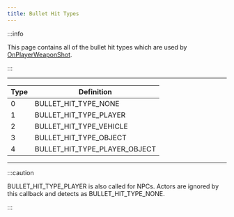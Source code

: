 ```yaml
---
title: Bullet Hit Types
---
```


:::info

This page contains all of the bullet hit types which are used by [OnPlayerWeaponShot](../callbacks/OnPlayerWeaponShot).

:::

---

| Type | Definition                    |
| ---- | ----------------------------- |
| 0    | BULLET_HIT_TYPE_NONE          |
| 1    | BULLET_HIT_TYPE_PLAYER        |
| 2    | BULLET_HIT_TYPE_VEHICLE       |
| 3    | BULLET_HIT_TYPE_OBJECT        |
| 4    | BULLET_HIT_TYPE_PLAYER_OBJECT |

---

:::caution

BULLET_HIT_TYPE_PLAYER is also called for NPCs. Actors are ignored by this callback and detects as BULLET_HIT_TYPE_NONE.

:::
